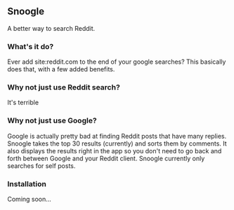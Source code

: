 ## Snoogle

A better way to search Reddit.

### What's it do?

Ever add site:reddit.com to the end of your google searches?
This basically does that, with a few added benefits.

### Why not just use Reddit search?

It's terrible

### Why not just use Google?

Google is actually pretty bad at finding Reddit posts that have many replies. Snoogle takes the top 30 results (currently) and sorts them by comments. It also displays the results right in the app so you don't need to go back and forth between Google and your Reddit client. Snoogle currently only searches for self posts.

### Installation

Coming soon...
